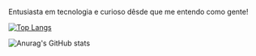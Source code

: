 Entusiasta em tecnologia e curioso dêsde que me entendo como gente!

[![Top Langs](https://github-readme-stats.vercel.app/api/top-langs/?username=raulpesilva)](https://github.com/anuraghazra/github-readme-stats)

![Anurag's GitHub stats](https://github-readme-stats.vercel.app/api?username=raulpesilva&hide=contribs,prs)
